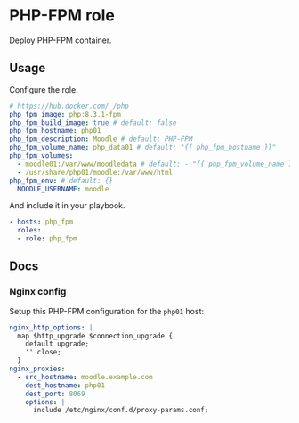 # PHP-FPM role

Deploy PHP-FPM container.

## Usage

Configure the role.

```yml
# https://hub.docker.com/_/php
php_fpm_image: php:8.3.1-fpm
php_fpm_build_image: true # default: false
php_fpm_hostname: php01
php_fpm_description: Moodle # default: PHP-FPM
php_fpm_volume_name: php_data01 # default: "{{ php_fpm_hostname }}"
php_fpm_volumes:
  - moodle01:/var/www/moodledata # default: - "{{ php_fpm_volume_name }}:/var/www/html"
  - /usr/share/php01/moodle:/var/www/html
php_fpm_env: # default: {}
  MOODLE_USERNAME: moodle
```

And include it in your playbook.

```yml
- hosts: php_fpm
  roles:
  - role: php_fpm
```

## Docs

### Nginx config

Setup this PHP-FPM configuration for the `php01` host:

```yaml
nginx_http_options: |
  map $http_upgrade $connection_upgrade {
    default upgrade;
    '' close;
  }
nginx_proxies:
  - src_hostname: moodle.example.com
    dest_hostname: php01
    dest_port: 8069
    options: |
      include /etc/nginx/conf.d/proxy-params.conf;          
```